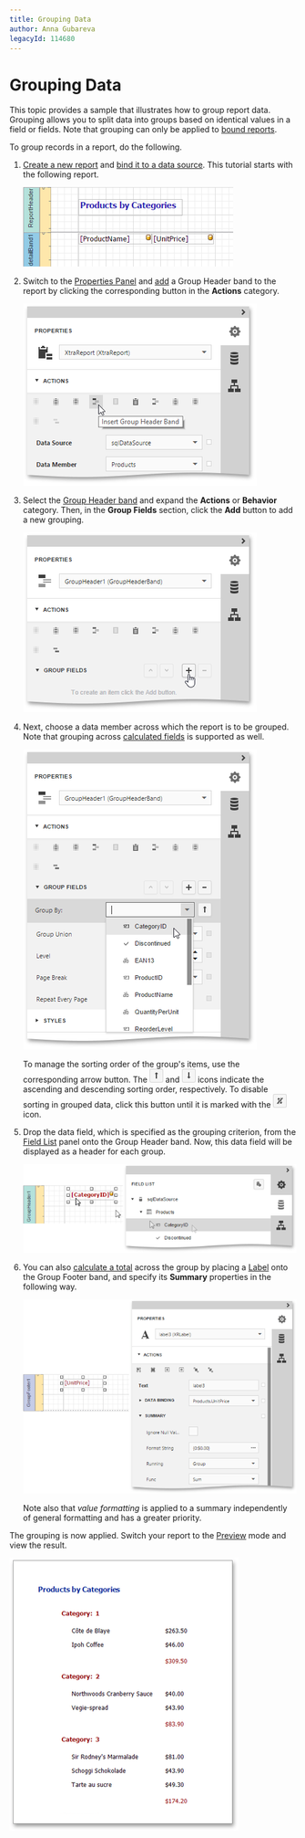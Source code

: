 ```yaml
---
title: Grouping Data
author: Anna Gubareva
legacyId: 114680
---
```

# Grouping Data
This topic provides a sample that illustrates how to group report data. Grouping allows you to split data into groups based on identical values in a field or fields. Note that grouping can only be applied to [bound reports](../providing-data/bind-a-report-to-data.md).

To group records in a report, do the following.
1. [Create a new report](../basic-operations/create-a-new-report.md) and [bind it to a data source](../providing-data/bind-a-report-to-data.md). This tutorial starts with the following report.
	
	![eud-grouping-data-0](../../../../images/img119653.png)
2. Switch to the [Properties Panel](../../interface-elements/properties-panel.md) and [add](../basic-operations/create-report-elements.md) a Group Header band to the report by clicking the corresponding button in the **Actions** category.
	
	![eud-grouping-data-1](../../../../images/img119654.png)
3. Select the [Group Header band](../../report-elements/report-bands.md) and expand the **Actions** or **Behavior** category. Then, in the **Group Fields** section, click the **Add** button to add a new grouping.
	
	![eud-grouping-data-2](../../../../images/img119655.png)
4. Next, choose a data member across which the report is to be grouped. Note that grouping across [calculated fields](../providing-data/calculated-fields.md) is supported as well.
	
	![eud-grouping-data-3](../../../../images/img119656.png)
	
	To manage the sorting order of the group's items, use the corresponding arrow button. The ![eud-grouping-data-4](../../../../images/img119657.png) and ![WebRD_SortDiscendingButton](../../../../images/img125204.png) icons indicate the ascending and descending sorting order, respectively. To disable sorting in grouped data, click this button until it is marked with the ![WebRD_NoSortButton](../../../../images/img125205.png) icon.
5. Drop the data field, which is specified as the grouping criterion, from the [Field List](../../interface-elements/field-list.md) panel onto the Group Header band. Now, this data field will be displayed as a header for each group.
	
	![eud-grouping-data-5](../../../../images/img119659.png)
6. You can also [calculate a total](calculating-summaries.md) across the group by placing a [Label](../../report-elements/report-controls.md) onto the Group Footer band, and specify its **Summary** properties in the following way.
	
	![eud-grouping-data-6](../../../../images/img119664.png)
	
	Note also that _value formatting_ is applied to a summary independently of general formatting and has a greater priority.

The grouping is now applied. Switch your report to the [Preview](../../document-preview.md) mode and view the result.

![eud-grouping-data-7](../../../../images/img119666.png)